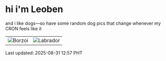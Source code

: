 # hi i'm Leoben

and i like dogs—so have some random dog pics that change whenever my CRON feels like it

|  |  |
|--------|----------|
| ![Borzoi](https://random-dog-vercel.vercel.app/api/random-borzoi?v=1756616262) | ![Labrador](https://random-dog-vercel.vercel.app/api/random-labrador?v=1756616262) |

Last updated: 2025-08-31 12:57 PHT
